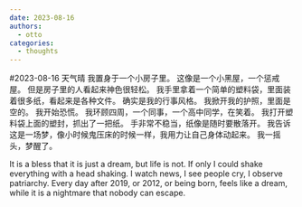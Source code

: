 ```yaml
---
date: 2023-08-16
authors:
  - otto
categories:
  - thoughts
---
```

#2023-08-16 天气晴
我置身于一个小房子里。
这像是一个小黑屋，一个惩戒屋。
但是房子里的人看起来神色很轻松。
我手里拿着一个简单的塑料袋，里面装着很多纸，看起来是各种文件。
确实是我的行事风格。
我掀开我的护照，里面是空的。
我开始恐慌。
我环顾四周，一个同事，一个高中同学，在笑着。
我打开塑料袋上面的塑封，抓出了一把纸。
手非常不稳当，纸像是随时要散落开。
我告诉这是一场梦，像小时候鬼压床的时候一样，我用力让自己身体动起来。
我一摇头，梦醒了。

It is a bless that it is just a dream, but life is not.
If only I could shake everything with a head shaking.
I watch news, I see people cry, I observe patriarchy.
Every day after 2019, or 2012, or being born, feels like a dream, while it is a nightmare that nobody can escape.